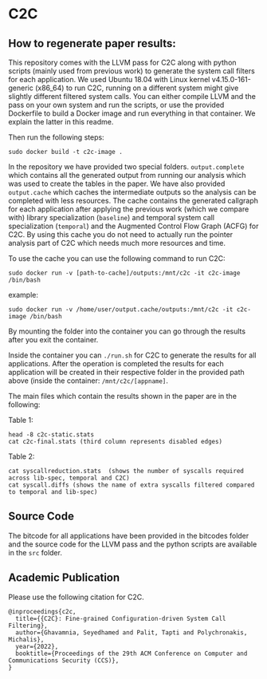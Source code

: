 # C2C

## How to regenerate paper results:
This repository comes with the LLVM pass for C2C along with python scripts
(mainly used from previous work) to generate the system call filters for each
application. We used Ubuntu 18.04 with Linux kernel v4.15.0-161-generic
(x86_64) to run C2C, running on a different system might give slightly
different filtered system calls.  You can either compile LLVM and the pass on
your own system and run the scripts, or use the provided Dockerfile to build a
Docker image and run everything in that container. We explain the latter in
this readme.

Then run the following steps:

```
sudo docker build -t c2c-image .
```

In the repository we have provided two special folders. `output.complete` 
which contains all the generated output from running our analysis which 
was used to create the tables in the paper. We have also provided 
`output.cache` which caches the intermediate outputs so the analysis can 
be completed with less resources. The cache contains the generated callgraph 
for each application after applying the previous work (which we compare with)
library specialization (`baseline`) and temporal system call specialization 
(`temporal`) and the Augmented Control Flow Graph (ACFG) for C2C.
By using this cache you do not need to actually run the pointer analysis 
part of C2C which needs much more resources and time.

To use the cache you can use the following command to run C2C:

```
sudo docker run -v [path-to-cache]/outputs:/mnt/c2c -it c2c-image /bin/bash
```
example:
```
sudo docker run -v /home/user/output.cache/outputs:/mnt/c2c -it c2c-image /bin/bash
```

By mounting the folder into the container you can go through the results after 
you exit the container.

Inside the container you can `./run.sh` for C2C to generate the results for 
all applications.
After the operation is completed the results for each application will be 
created in their respective folder in the provided path above (inside the 
container: `/mnt/c2c/[appname]`.

The main files which contain the results shown in the paper are in the following:

Table 1:
```
head -8 c2c-static.stats
cat c2c-final.stats (third column represents disabled edges)
```

Table 2:
```
cat syscallreduction.stats  (shows the number of syscalls required across lib-spec, temporal and C2C)
cat syscall.diffs (shows the name of extra syscalls filtered compared to temporal and lib-spec)
```

## Source Code
The bitcode for all applications have been provided in the bitcodes folder
and the source code for the LLVM pass and the python scripts are available in
the `src` folder.

## Academic Publication
Please use the following citation for C2C.
```
@inproceedings{c2c,
  title={{C2C}: Fine-grained Configuration-driven System Call Filtering},
  author={Ghavamnia, Seyedhamed and Palit, Tapti and Polychronakis, Michalis},
  year={2022},
  booktitle={Proceedings of the 29th ACM Conference on Computer and Communications Security (CCS)},
}
```
